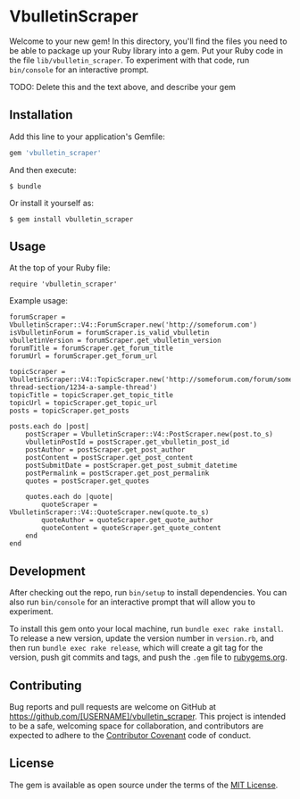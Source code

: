 # VbulletinScraper

Welcome to your new gem! In this directory, you'll find the files you need to be able to package up your Ruby library into a gem. Put your Ruby code in the file `lib/vbulletin_scraper`. To experiment with that code, run `bin/console` for an interactive prompt.

TODO: Delete this and the text above, and describe your gem

## Installation

Add this line to your application's Gemfile:

```ruby
gem 'vbulletin_scraper'
```

And then execute:

    $ bundle

Or install it yourself as:

    $ gem install vbulletin_scraper

## Usage

At the top of your Ruby file:

    require 'vbulletin_scraper'
    
Example usage:

    forumScraper = VbulletinScraper::V4::ForumScraper.new('http://someforum.com')
    isVbulletinForum = forumScraper.is_valid_vbulletin
    vbulletinVersion = forumScraper.get_vbulletin_version
    forumTitle = forumScraper.get_forum_title
    forumUrl = forumScraper.get_forum_url
    
    topicScraper = VbulletinScraper::V4::TopicScraper.new('http://someforum.com/forum/some-thread-section/1234-a-sample-thread')
    topicTitle = topicScraper.get_topic_title
    topicUrl = topicScraper.get_topic_url
    posts = topicScraper.get_posts
    
    posts.each do |post|
        postScraper = VbulletinScraper::V4::PostScraper.new(post.to_s)
        vbulletinPostId = postScraper.get_vbulletin_post_id
        postAuthor = postScraper.get_post_author
        postContent = postScraper.get_post_content
        postSubmitDate = postScraper.get_post_submit_datetime
        postPermalink = postScraper.get_post_permalink
        quotes = postScraper.get_quotes
        
        quotes.each do |quote|
            quoteScraper = VbulletinScraper::V4::QuoteScraper.new(quote.to_s)
            quoteAuthor = quoteScraper.get_quote_author
            quoteContent = quoteScraper.get_quote_content
        end
    end

## Development

After checking out the repo, run `bin/setup` to install dependencies. You can also run `bin/console` for an interactive prompt that will allow you to experiment.

To install this gem onto your local machine, run `bundle exec rake install`. To release a new version, update the version number in `version.rb`, and then run `bundle exec rake release`, which will create a git tag for the version, push git commits and tags, and push the `.gem` file to [rubygems.org](https://rubygems.org).

## Contributing

Bug reports and pull requests are welcome on GitHub at https://github.com/[USERNAME]/vbulletin_scraper. This project is intended to be a safe, welcoming space for collaboration, and contributors are expected to adhere to the [Contributor Covenant](http://contributor-covenant.org) code of conduct.


## License

The gem is available as open source under the terms of the [MIT License](http://opensource.org/licenses/MIT).

